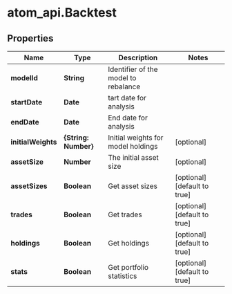 # atom_api.Backtest

## Properties
Name | Type | Description | Notes
------------ | ------------- | ------------- | -------------
**modelId** | **String** | Identifier of the model to rebalance | 
**startDate** | **Date** | tart date for analysis | 
**endDate** | **Date** | End date for analysis | 
**initialWeights** | **{String: Number}** | Initial weights for model holdings | [optional] 
**assetSize** | **Number** | The initial asset size | [optional] 
**assetSizes** | **Boolean** | Get asset sizes | [optional] [default to true]
**trades** | **Boolean** | Get trades | [optional] [default to true]
**holdings** | **Boolean** | Get holdings | [optional] [default to true]
**stats** | **Boolean** | Get portfolio statistics | [optional] [default to true]


